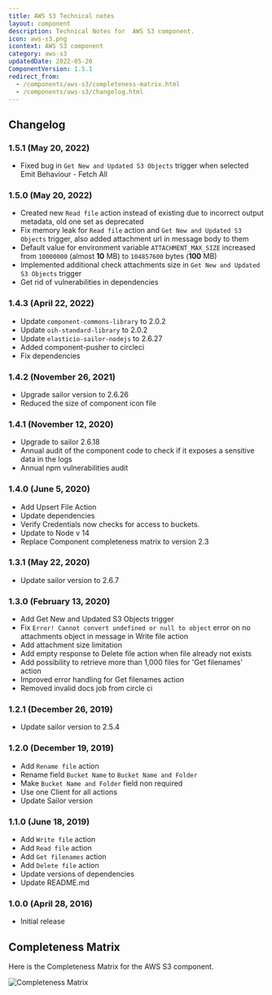 ```yaml
---
title: AWS S3 Technical notes
layout: component
description: Technical Notes for  AWS S3 component.
icon: aws-s3.png
icontext: AWS S3 component
category: aws-s3
updatedDate: 2022-05-20
ComponentVersion: 1.5.1
redirect_from:
  - /components/aws-s3/completeness-matrix.html
  - /components/aws-s3/changelog.html
---
```


## Changelog

### 1.5.1 (May 20, 2022)

* Fixed bug in `Get New and Updated S3 Objects` trigger when selected Emit Behaviour - Fetch All

### 1.5.0 (May 20, 2022)

* Created new `Read file` action instead of existing due to incorrect output metadata, old one set as deprecated
* Fix memory leak for `Read file` action and `Get New and Updated S3 Objects` trigger, also added attachment url in message body to them
* Default value for environment variable `ATTACHMENT_MAX_SIZE` increased from `10000000` (almost **10** MB) to `104857600` bytes (**100** MB)
* Implemented additional check attachments size  in `Get New and Updated S3 Objects` trigger
* Get rid of vulnerabilities in dependencies

### 1.4.3 (April 22, 2022)

* Update `component-commons-library` to 2.0.2
* Update `oih-standard-library` to 2.0.2
* Update `elasticio-sailor-nodejs` to 2.6.27
* Added component-pusher to circleci
* Fix dependencies

### 1.4.2 (November 26, 2021)

* Upgrade sailor version to 2.6.26
* Reduced the size of component icon file

### 1.4.1 (November 12, 2020)

* Upgrade to sailor 2.6.18
* Annual audit of the component code to check if it exposes a sensitive data in the logs
* Annual npm vulnerabilities audit

### 1.4.0 (June 5, 2020)

* Add Upsert File Action
* Update dependencies
* Verify Credentials now checks for access to buckets.
* Update to Node v 14
* Replace Component completeness matrix to version 2.3

### 1.3.1 (May 22, 2020)

* Update sailor version to 2.6.7

### 1.3.0 (February 13, 2020)

* Add Get New and Updated S3 Objects trigger
* Fix `Error! Cannot convert undefined or null to object` error on no attachments object in message in Write file action
* Add attachment size limitation
* Add empty response to Delete file action when file already not exists
* Add possibility to retrieve more than 1,000 files for 'Get filenames' action
* Improved error handling for Get filenames action
* Removed invalid docs job from circle ci

### 1.2.1 (December 26, 2019)

* Update sailor version to 2.5.4

### 1.2.0 (December 19, 2019)

* Add `Rename file` action
* Rename field `Bucket Name` to `Bucket Name and Folder`
* Make `Bucket Name and Folder` field non required
* Use one Client for all actions
* Update Sailor version

### 1.1.0 (June 18, 2019)

* Add `Write file` action
* Add `Read file` action
* Add `Get filenames` action
* Add `Delete file` action
* Update versions of dependencies
* Update README.md

### 1.0.0 (April 28, 2016)

* Initial release

## Completeness Matrix

Here is the Completeness Matrix for the AWS S3 component.

![Completeness Matrix](https://user-images.githubusercontent.com/5710732/82918058-312e5780-9f42-11ea-9f80-9eb6cc9aed35.png)
